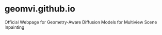 # geomvi.github.io
Official Webpage for Geometry-Aware Diffusion Models for Multiview Scene Inpainting
